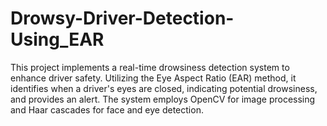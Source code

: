 # Drowsy-Driver-Detection-Using_EAR
This project implements a real-time drowsiness detection system to enhance driver safety. Utilizing the Eye Aspect Ratio (EAR) method, it identifies when a driver's eyes are closed, indicating potential drowsiness, and provides an alert. The system employs OpenCV for image processing and Haar cascades for face and eye detection.
